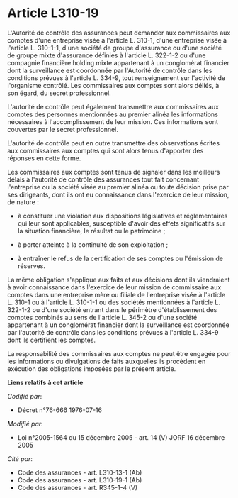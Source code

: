 # Article L310-19

L'Autorité de contrôle des assurances peut demander aux commissaires aux comptes d'une entreprise visée à l'article L. 310-1,
d'une entreprise visée à l'article L. 310-1-1, d'une société de groupe d'assurance ou d'une société de groupe mixte
d'assurance définies à l'article L. 322-1-2 ou d'une compagnie financière holding mixte appartenant à un conglomérat
financier dont la surveillance est coordonnée par l'Autorité de contrôle dans les conditions prévues à l'article L. 334-9,
tout renseignement sur l'activité de l'organisme contrôlé. Les commissaires aux comptes sont alors déliés, à son égard, du
secret professionnel.

L'autorité de contrôle peut également transmettre aux commissaires aux comptes des personnes mentionnées au premier alinéa
les informations nécessaires à l'accomplissement de leur mission. Ces informations sont couvertes par le secret
professionnel.

L'autorité de contrôle peut en outre transmettre des observations écrites aux commissaires aux comptes qui sont alors tenus
d'apporter des réponses en cette forme.

Les commissaires aux comptes sont tenus de signaler dans les meilleurs délais à l'autorité de contrôle des assurances tout
fait concernant l'entreprise ou la société visée au premier alinéa ou toute décision prise par ses dirigeants, dont ils ont
eu connaissance dans l'exercice de leur mission, de nature :

- à constituer une violation aux dispositions législatives et réglementaires qui leur sont applicables, susceptible d'avoir
des effets significatifs sur la situation financière, le résultat ou le patrimoine ;

- à porter atteinte à la continuité de son exploitation ;

- à entraîner le refus de la certification de ses comptes ou l'émission de réserves.

La même obligation s'applique aux faits et aux décisions dont ils viendraient à avoir connaissance dans l'exercice de leur
mission de commissaire aux comptes dans une entreprise mère ou filiale de l'entreprise visée à l'article L. 310-1 ou à
l'article L. 310-1-1 ou des sociétés mentionnées à l'article L. 322-1-2 ou d'une société entrant dans le périmètre
d'établissement des comptes combinés au sens de l'article L. 345-2 ou d'une société appartenant à un conglomérat financier
dont la surveillance est coordonnée par l'autorité de contrôle dans les conditions prévues à l'article L. 334-9  dont ils
certifient les comptes.

La responsabilité des commissaires aux comptes ne peut être engagée pour les informations ou divulgations de faits auxquelles
ils procèdent en exécution des obligations imposées par le présent article.

**Liens relatifs à cet article**

_Codifié par_:

  - Décret n°76-666 1976-07-16

_Modifié par_:

  - Loi n°2005-1564 du 15 décembre 2005 - art. 14 (V) JORF 16 décembre 2005

_Cité par_:

  - Code des assurances - art. L310-13-1 (Ab)
  - Code des assurances - art. L310-19-1 (Ab)
  - Code des assurances - art. R345-1-4 (V)
